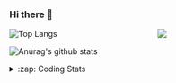 ### Hi there 👋

<!--
**tao8687/tao8687** is a ✨ _special_ ✨ repository because its `README.md` (this file) appears on your GitHub profile.

Here are some ideas to get you started:

- 🔭 I’m currently working on ...
- 🌱 I’m currently learning ...
- 👯 I’m looking to collaborate on ...
- 🤔 I’m looking for help with ...
- 💬 Ask me about ...
- 📫 How to reach me: ...
- 😄 Pronouns: ...
- ⚡ Fun fact: ...
-->

<img align='right' src="https://media.giphy.com/media/M9gbBd9nbDrOTu1Mqx/giphy.gif" width="240">

  
![Top Langs](https://github-readme-stats.vercel.app/api/top-langs/?username=tao8687&layout=compact&title_color=23238E&text_color=A67D3D)

![Anurag's github stats](https://github-readme-stats.vercel.app/api?username=tao8687&show_icons=true&&text_color=A67D3D&title_color=23238E&show_icons=false&count_private=true&hide=stars)

<details>
  <summary>:zap: Coding Stats</summary>
  <br>
    
<!--START_SECTION:waka-->
![Code Time](http://img.shields.io/badge/Code%20Time-2%2C010%20hrs%2050%20mins-blue)

![Profile Views](http://img.shields.io/badge/Profile%20Views-1-blue)

**🐱 My GitHub Data** 

> 📦 1.5 MB Used in GitHub's Storage 
 > 
> 🚫 Not Opted to Hire
 > 
> 📜 63 Public Repositories 
 > 
> 🔑 24 Private Repositories 
 > 
**I'm an Early 🐤** 

```text
🌞 Morning                1752 commits        ██████████████████████░░░   89.16 % 
🌆 Daytime                90 commits          █░░░░░░░░░░░░░░░░░░░░░░░░   04.58 % 
🌃 Evening                119 commits         ██░░░░░░░░░░░░░░░░░░░░░░░   06.06 % 
🌙 Night                  4 commits           ░░░░░░░░░░░░░░░░░░░░░░░░░   00.20 % 
```
📅 **I'm Most Productive on Wednesday** 

```text
Monday                   282 commits         ████░░░░░░░░░░░░░░░░░░░░░   14.35 % 
Tuesday                  268 commits         ███░░░░░░░░░░░░░░░░░░░░░░   13.64 % 
Wednesday                339 commits         ████░░░░░░░░░░░░░░░░░░░░░   17.25 % 
Thursday                 263 commits         ███░░░░░░░░░░░░░░░░░░░░░░   13.38 % 
Friday                   278 commits         ████░░░░░░░░░░░░░░░░░░░░░   14.15 % 
Saturday                 272 commits         ███░░░░░░░░░░░░░░░░░░░░░░   13.84 % 
Sunday                   263 commits         ███░░░░░░░░░░░░░░░░░░░░░░   13.38 % 
```


📊 **This Week I Spent My Time On** 

```text
🕑︎ Time Zone: Asia/Shanghai

💬 Programming Languages: 
C                        2 hrs 7 mins        ███████████████░░░░░░░░░░   58.81 % 
CMake                    37 mins             ████░░░░░░░░░░░░░░░░░░░░░   17.08 % 
Makefile                 30 mins             ████░░░░░░░░░░░░░░░░░░░░░   14.02 % 
Linker Script            8 mins              █░░░░░░░░░░░░░░░░░░░░░░░░   04.11 % 
Markdown                 4 mins              █░░░░░░░░░░░░░░░░░░░░░░░░   02.01 % 

🔥 Editors: 
Cursor                   2 hrs 52 mins       ████████████████████░░░░░   79.49 % 
VS Code                  44 mins             █████░░░░░░░░░░░░░░░░░░░░   20.51 % 

🐱‍💻 Projects: 
VSX_C0                   2 hrs 1 min         ██████████████░░░░░░░░░░░   56.01 % 
BGC32                    1 hr 15 mins        █████████░░░░░░░░░░░░░░░░   34.71 % 
OpenCTR_H60V32_R20_1024_V15 mins             ██░░░░░░░░░░░░░░░░░░░░░░░   07.03 % 
sbgc32-serial-api        4 mins              ░░░░░░░░░░░░░░░░░░░░░░░░░   01.86 % 
STM32F407                0 secs              ░░░░░░░░░░░░░░░░░░░░░░░░░   00.39 % 

💻 Operating System: 
Linux                    3 hrs 36 mins       █████████████████████████   100.00 % 
```

**I Mostly Code in C++** 

```text
C++                      11 repos            ████████░░░░░░░░░░░░░░░░░   33.33 % 
Python                   8 repos             ██████░░░░░░░░░░░░░░░░░░░   24.24 % 
JavaScript               2 repos             ██░░░░░░░░░░░░░░░░░░░░░░░   06.06 % 
Batchfile                1 repo              █░░░░░░░░░░░░░░░░░░░░░░░░   03.03 % 
HTML                     1 repo              █░░░░░░░░░░░░░░░░░░░░░░░░   03.03 % 
```



**Timeline**

![Lines of Code chart](https://raw.githubusercontent.com/tao8687/tao8687/master/assets/bar_graph.png)


 Last Updated on 29/05/2025 01:55:56 UTC
<!--END_SECTION:waka-->
</details>
